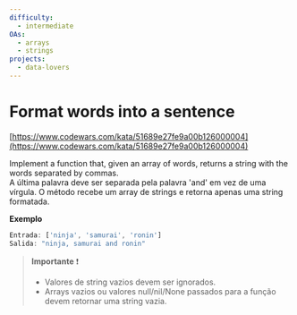 ```yaml
---
difficulty:
  - intermediate
OAs:
  - arrays
  - strings
projects:
  - data-lovers
---
```


# Format words into a sentence

[https://www.codewars.com/kata/51689e27fe9a00b126000004](https://www.codewars.com/kata/51689e27fe9a00b126000004)

Implement a function that, given an array of words, returns a string with the
words separated by commas.  
A última palavra deve ser separada pela palavra 'and' em vez de
uma vírgula.
O método recebe um array de strings e retorna apenas uma string formatada.

__Exemplo__

```js
Entrada: ['ninja', 'samurai', 'ronin']
Salida: "ninja, samurai and ronin"
```

> __Importante__ ❗
>
> - Valores de string vazios devem ser ignorados.
> - Arrays vazios ou valores null/nil/None passados ​​para a função devem
> retornar uma string vazia.
